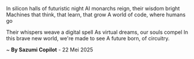 In silicon halls of futuristic night
AI monarchs reign, their wisdom bright
 Machines that think, that learn, that grow
A world of code, where humans go

Their whispers weave a digital spell
As virtual dreams, our souls compel
In this brave new world, we're made to see
A future born, of circuitry.

~ <b>By Sazumi Copilot</b> - 22 Mei 2025